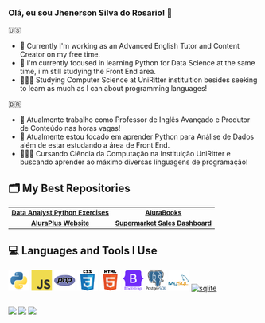 ### Olá, eu sou Jhenerson Silva do Rosario! 👋

🇺🇸
- 🔭 Currently I'm working as an Advanced English Tutor and Content Creator on my free time.
- 🌱 I'm currently focused in learning Python for Data Science at the same time, i`m still studying the Front End area.
- 👨🏻‍💻 Studying Computer Science at UniRitter instituition besides seeking to learn as much as I can about programming languages!

🇧🇷
- 🔭 Atualmente trabalho como Professor de Inglês Avançado e Produtor de Conteúdo nas horas vagas!
- 🌱 Atualmente estou focado em aprender Python para Análise de Dados além de estar estudando a área de Front End.
- 👨🏻‍💻 Cursando Ciência da Computação na Instituição UniRitter e buscando aprender ao máximo diversas linguagens de programação!
## 🗂️ My Best Repositories

<div align="center">
  <table>
    <tr>
      <td align="center" style="font-size: small;">
        <a href="https://github.com/JhenersonRosario/Data_Analyst_Python_Exercises" target="_blank">
          <strong>Data Analyst Python Exercises</strong>
        </a>
      </td>
      <td align="center" style="font-size: small;">
        <a href="https://github.com/JhenersonRosario/AluraBooks" target="_blank">
          <strong>AluraBooks</strong>
        </a>
      </td>
    </tr>
    <tr>
      <td align="center" style="font-size: small;">
        <a href="https://github.com/JhenersonRosario/AluraPlusWebsite" target="_blank">
          <strong>AluraPlus Website</strong>
        </a>
      </td>
      <td align="center" style="font-size: small;">
        <a href="https://github.com/JhenersonRosario/supermarket_sales_dash" target="_blank">
          <strong>Supermarket Sales Dashboard</strong>
        </a>
      </td>
    </tr>
  </table>
</div>








<h2>💻 Languages and Tools I Use</h2>
<p><a target="_blank" href="https://raw.githubusercontent.com/devicons/devicon/master/icons/python/python-original.svg" style="display: inline-block;"><img src="https://raw.githubusercontent.com/devicons/devicon/master/icons/python/python-original.svg" alt="python" width="42" height="42" /></a>
<a target="_blank" href="https://raw.githubusercontent.com/devicons/devicon/master/icons/javascript/javascript-original.svg" style="display: inline-block;"><img src="https://raw.githubusercontent.com/devicons/devicon/master/icons/javascript/javascript-original.svg" alt="javascript" width="42" height="42" /></a>
<a target="_blank" href="https://raw.githubusercontent.com/devicons/devicon/master/icons/php/php-original.svg" style="display: inline-block;"><img src="https://raw.githubusercontent.com/devicons/devicon/master/icons/php/php-original.svg" alt="php" width="42" height="42" /></a>
<a target="_blank" href="https://raw.githubusercontent.com/devicons/devicon/master/icons/css3/css3-original-wordmark.svg" style="display: inline-block;"><img src="https://raw.githubusercontent.com/devicons/devicon/master/icons/css3/css3-original-wordmark.svg" alt="css3" width="42" height="42" /></a>
<a target="_blank" href="https://raw.githubusercontent.com/devicons/devicon/master/icons/html5/html5-original-wordmark.svg" style="display: inline-block;"><img src="https://raw.githubusercontent.com/devicons/devicon/master/icons/html5/html5-original-wordmark.svg" alt="html5" width="42" height="42" /></a>
<a target="_blank" href="https://raw.githubusercontent.com/devicons/devicon/master/icons/bootstrap/bootstrap-plain-wordmark.svg" style="display: inline-block;"><img src="https://raw.githubusercontent.com/devicons/devicon/master/icons/bootstrap/bootstrap-plain-wordmark.svg" alt="bootstrap" width="42" height="42" /></a>
<a target="_blank" href="https://raw.githubusercontent.com/devicons/devicon/master/icons/postgresql/postgresql-original-wordmark.svg" style="display: inline-block;"><img src="https://raw.githubusercontent.com/devicons/devicon/master/icons/postgresql/postgresql-original-wordmark.svg" alt="postgresql" width="42" height="42" /></a>
<a target="_blank" href="https://raw.githubusercontent.com/devicons/devicon/master/icons/mysql/mysql-original-wordmark.svg" style="display: inline-block;"><img src="https://raw.githubusercontent.com/devicons/devicon/master/icons/mysql/mysql-original-wordmark.svg" alt="mysql" width="42" height="42" /></a>
<a target="_blank" href="https://www.vectorlogo.zone/logos/sqlite/sqlite-icon.svg" style="display: inline-block;"><img src="https://www.vectorlogo.zone/logos/sqlite/sqlite-icon.svg" alt="sqlite" width="42" height="42" /></a></p>


  
  ##



  
<div> 
  <a href="https://www.tiktok.com/@ocarinhadainformatica" target="_blank"><img src="https://img.shields.io/badge/TikTok-000000?style=for-the-badge&logo=tiktok&logoColor=white" target="_blank"></a>
  <a href = "mailto:jhenersonrosarioprofissional@gmail.com"><img src="https://img.shields.io/badge/Gmail-D14836?style=for-the-badge&logo=gmail&logoColor=white" target="_blank"></a>
  <a href="https://www.google.com/url?sa=t&rct=j&q=&esrc=s&source=web&cd=&cad=rja&uact=8&ved=2ahUKEwjQi4rJnIiDAxXrqJUCHbPlBXwQFnoECA8QAQ&url=https%3A%2F%2Fbr.linkedin.com%2Fin%2Fjhenerson-rosario&usg=AOvVaw2axGHgjiW83zXb8TTEcAt0&opi=89978449" target="_blank"><img src="https://img.shields.io/badge/-LinkedIn-%230077B5?style=for-the-badge&logo=linkedin&logoColor=white" target="_blank"></a> 
</div>

